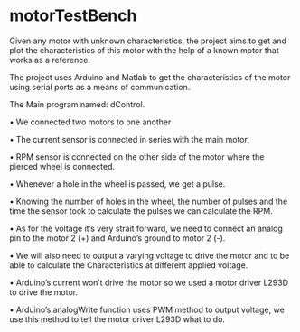 # motorTestBench
Given any motor with unknown characteristics, 
the project aims to get and plot the characteristics of this motor 
with the help of a known motor that works as a reference.

The project uses Arduino and Matlab to get the characteristics of the motor 
using serial ports as a means of communication.

The Main program named: dControl.

•	We connected two motors to one another 

•	The current sensor is connected in series with the main motor.

•	RPM sensor is connected on the other side of the motor where the pierced wheel is connected.

•	Whenever a hole in the wheel is passed, we get a pulse.

•	Knowing the number of holes in the wheel, the number of pulses and the time the sensor took to calculate the pulses we can calculate the RPM.

•	As for the voltage it’s very strait forward, we need to connect an analog pin to the motor 2 (+) and Arduino’s ground to motor 2 (-).

•	We will also need to output a varying voltage to drive the motor and to be able to calculate the Characteristics at different applied voltage.

•	Arduino’s current won’t drive the motor so we used a motor driver L293D to drive the motor.

•	Arduino’s analogWrite function uses PWM method to output voltage, we use this method to tell the motor driver L293D what to do.
